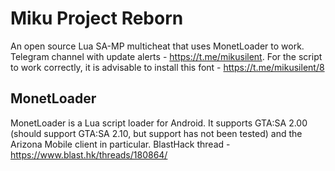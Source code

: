 # Miku Project Reborn
An open source Lua SA-MP multicheat that uses MonetLoader to work.
Telegram channel with update alerts - https://t.me/mikusilent.
For the script to work correctly, it is advisable to install this font - https://t.me/mikusilent/8

## MonetLoader
MonetLoader is a Lua script loader for Android. It supports GTA:SA 2.00 (should support GTA:SA 2.10, but support has not been tested) and the Arizona Mobile client in particular.
BlastHack thread - https://www.blast.hk/threads/180864/
